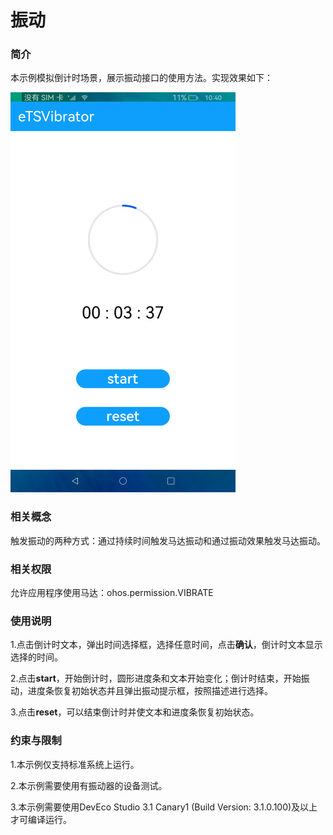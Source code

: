 # 振动

### 简介

本示例模拟倒计时场景，展示振动接口的使用方法。实现效果如下：

![](./screenshots/device/vibrator.png)

### 相关概念

触发振动的两种方式：通过持续时间触发马达振动和通过振动效果触发马达振动。

### 相关权限

允许应用程序使用马达：ohos.permission.VIBRATE

### 使用说明

1.点击倒计时文本，弹出时间选择框，选择任意时间，点击**确认**，倒计时文本显示选择的时间。

2.点击**start**，开始倒计时，圆形进度条和文本开始变化；倒计时结束，开始振动，进度条恢复初始状态并且弹出振动提示框，按照描述进行选择。

3.点击**reset**，可以结束倒计时并使文本和进度条恢复初始状态。

### 约束与限制

1.本示例仅支持标准系统上运行。

2.本示例需要使用有振动器的设备测试。

3.本示例需要使用DevEco Studio 3.1 Canary1 (Build Version: 3.1.0.100)及以上才可编译运行。